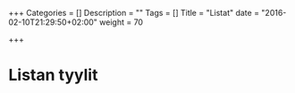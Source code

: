 +++
Categories = []
Description = ""
Tags = []
Title = "Listat"
date = "2016-02-10T21:29:50+02:00"
weight = 70

+++

Listan tyylit
============